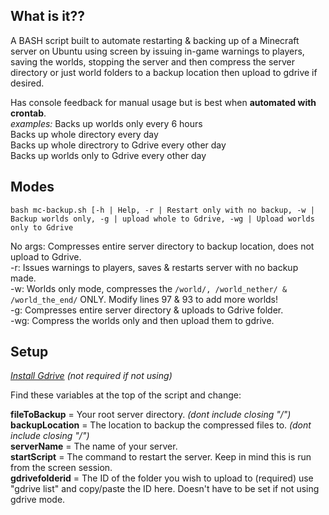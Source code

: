
## What is it??
A BASH script built to automate restarting & backing up of a Minecraft server on Ubuntu using screen by issuing in-game warnings to players, saving the worlds, stopping the server and then compress the server directory or just world folders to a backup location then upload to gdrive if desired.  


Has console feedback for manual usage but is best when **automated with crontab**.  
*examples:* Backs up worlds only every 6 hours  
          Backs up whole directory every day  
          Backs up whole directrory to Gdrive every other day  
          Backs up worlds only to Gdrive every other day  
       

## Modes  

``bash mc-backup.sh [-h | Help, -r | Restart only with no backup, -w | Backup worlds only, -g | upload whole to Gdrive, -wg | Upload worlds only to Gdrive``

No args: Compresses entire server directory to backup location, does not upload to Gdrive.  
-r: Issues warnings to players, saves & restarts server with no backup made.  
-w: Worlds only mode, compresses the ``/world/, /world_nether/ & /world_the_end/`` ONLY. Modify lines 97 & 93 to add more worlds!  
-g: Compresses entire server directory & uploads to Gdrive folder.  
-wg: Compress the worlds only and then upload them to gdrive.  

## Setup  
*[Install Gdrive](https://olivermarshall.net/how-to-upload-a-file-to-google-drive-from-the-command-line/)* *(not required if not using)*  

Find these variables at the top of the script and change:  

**fileToBackup** = Your root server directory. *(dont include closing "/")*  
**backupLocation** = The location to backup the compressed files to. *(dont include closing "/")*   
**serverName** = The name of your server.  
**startScript** = The command to restart the server. Keep in mind this is run from the screen session.  
**gdrivefolderid** = The ID of the folder you wish to upload to (required) use "gdrive list" and copy/paste the ID here. Doesn't have to be set if not using gdrive mode.  


